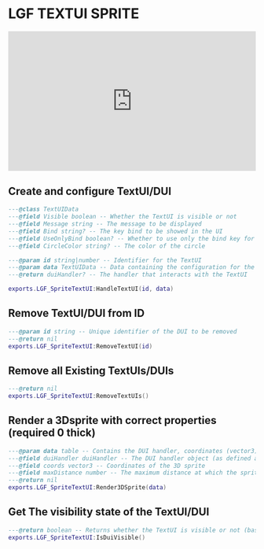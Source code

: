 # LGF TEXTUI SPRITE

<div style="position:relative; width:100%; height:0px; padding-bottom:56.250%">
    <iframe allow="fullscreen;autoplay" allowfullscreen height="100%" src="https://streamable.com/e/dvk641?autoplay=1&muted=1" width="100%" style="border:none; width:100%; height:100%; position:absolute; left:0px; top:0px; overflow:hidden;"></iframe>
</div>

## Create and configure TextUI/DUI

```lua
---@class TextUIData
---@field Visible boolean -- Whether the TextUI is visible or not
---@field Message string -- The message to be displayed
---@field Bind string? -- The key bind to be showed in the UI
---@field UseOnlyBind boolean? -- Whether to use only the bind key for interaction (default: false)
---@field CircleColor string? -- The color of the circle

---@param id string|number -- Identifier for the TextUI
---@param data TextUIData -- Data containing the configuration for the TextUI
---@return duiHandler? -- The handler that interacts with the TextUI

exports.LGF_SpriteTextUI:HandleTextUI(id, data)
```

## Remove TextUI/DUI from ID

```lua
---@param id string -- Unique identifier of the DUI to be removed
---@return nil
exports.LGF_SpriteTextUI:RemoveTextUI(id)
```

## Remove all Existing TextUIs/DUIs

```lua
---@return nil
exports.LGF_SpriteTextUI:RemoveTextUIs()
```

## Render a 3Dsprite with correct properties (required 0 thick)

```lua
---@param data table -- Contains the DUI handler, coordinates (vector3), and max distance for rendering the sprite
---@field duiHandler duiHandler -- The DUI handler object (as defined above)
---@field coords vector3 -- Coordinates of the 3D sprite
---@field maxDistance number -- The maximum distance at which the sprite should be drawn
---@return nil
exports.LGF_SpriteTextUI:Render3DSprite(data)
```

## Get The visibility state of the TextUI/DUI

```lua
---@return boolean -- Returns whether the TextUI is visible or not (based on LocalPlayer.state.TextUiBusy)
exports.LGF_SpriteTextUI:IsDuiVisible()
```
